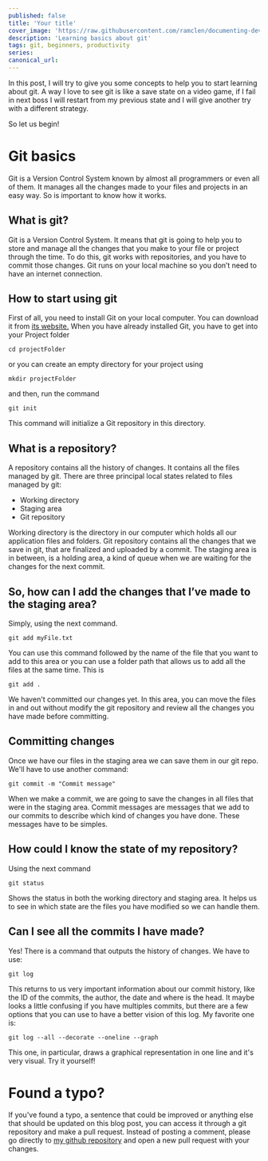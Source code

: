 ```yaml
---
published: false
title: 'Your title'
cover_image: 'https://raw.githubusercontent.com/ramclen/documenting-dev/master/blog-posts/Learning-about-git/assets/cover-image.jpg'
description: 'Learning basics about git'
tags: git, beginners, productivity
series:
canonical_url:
---
```


In this post, I will try to give you some concepts to help you to start learning about git. A way I love to see git is like a save state on a video game, if I fail in next boss I will restart from my previous state and I will give another try with a different strategy.

So let us begin!

# Git basics

Git is a Version Control System known by almost all programmers or even all of them. It manages all the changes made to your files and projects in an easy way. So is important to know how it works.

## What is git?

Git is a Version Control System. It means that git is going to help you to store and manage all the changes that you make to your file or project through the time. To do this, git works with repositories, and you have to commit those changes. Git runs on your local machine so you don’t need to have an internet connection.

## How to start using git

First of all, you need to install Git on your local computer. You can download it from [its website.](https://git-scm.com/)
When you have already installed Git, you have to get into your Project folder

```
cd projectFolder
```

or you can create an empty directory for your project using

```
mkdir projectFolder
```

and then, run the command

```
git init
```

This command will initialize a Git repository in this directory.

## What is a repository?

A repository contains all the history of changes. It contains all the files managed by git. There are three principal local states related to files managed by git:

- Working directory
- Staging area
- Git repository

Working directory is the directory in our computer which holds all our application files and folders.
Git repository contains all the changes that we save in git, that are finalized and uploaded by a commit.
The staging area is in between, is a holding area, a kind of queue when we are waiting for the changes for the next commit.

## So, how can I add the changes that I’ve made to the staging area?

Simply, using the next command.

```
git add myFile.txt
```

You can use this command followed by the name of the file that you want to add to this area or you can use a folder path that allows us to add all the files at the same time. This is

```
git add .
```

We haven't committed our changes yet. In this area, you can move the files in and out without modify the git repository and review all the changes you have made before committing.

## Committing changes

Once we have our files in the staging area we can save them in our git repo. We'll have to use another command:

```
git commit -m "Commit message"
```

When we make a commit, we are going to save the changes in all files that were in the staging area.
Commit messages are messages that we add to our commits to describe which kind of changes you have done. These messages have to be simples.

## How could I know the state of my repository?

Using the next command

```
git status
```

Shows the status in both the working directory and staging area. It helps us to see in which state are the files you have modified so we can handle them.

## Can I see all the commits I have made?

Yes! There is a command that outputs the history of changes. We have to use:

```
git log
```

This returns to us very important information about our commit history, like the ID of the commits, the author, the date and where is the head.
It maybe looks a little confusing if you have multiples commits, but there are a few options that you can use to have a better vision of this log. My favorite one is:

```
git log --all --decorate --oneline --graph
```

This one, in particular, draws a graphical representation in one line and it's very visual. Try it yourself!

# Found a typo?

If you've found a typo, a sentence that could be improved or anything else that should be updated on this blog post, you can access it through a git repository and make a pull request. Instead of posting a comment, please go directly to [my github repository](https://github.com/ramclen/documenting-dev) and open a new pull request with your changes.
